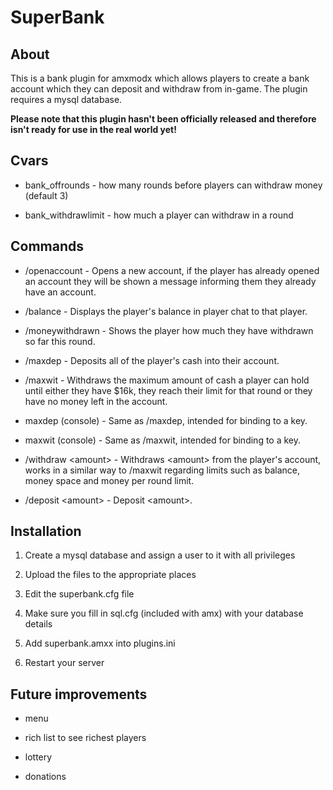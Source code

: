 # SuperBank #

## About

This is a bank plugin for amxmodx which allows players to create a bank account 
which they can deposit and withdraw from in-game. The plugin requires a mysql 
database.

**Please note that this plugin hasn't been officially released and therefore 
isn't ready for use in the real world yet!**

## Cvars

* bank_offrounds - how many rounds before players can withdraw money (default 3)

* bank_withdrawlimit - how much a player can withdraw in a round

## Commands

* /openaccount - Opens a new account, if the player has already opened an 
  account they will be shown a message informing them they already have an 
  account.

* /balance - Displays the player's balance in player chat to that player.

* /moneywithdrawn - Shows the player how much they have withdrawn so far this
  round.

* /maxdep - Deposits all of the player's cash into their account.

* /maxwit - Withdraws the maximum amount of cash a player can hold until either 
  they have $16k, they reach their limit for that round or they have no money 
  left in the account.

* maxdep (console) - Same as /maxdep, intended for binding to a key.

* maxwit (console) - Same as /maxwit, intended for binding to a key.

* /withdraw &lt;amount&gt; - Withdraws &lt;amount&gt; from the player's account,
  works in a similar way to /maxwit regarding limits such as balance, money 
  space and money per round limit.

* /deposit &lt;amount&gt; - Deposit &lt;amount&gt;.

## Installation

1. Create a mysql database and assign a user to it with all privileges

2. Upload the files to the appropriate places

3. Edit the superbank.cfg file

4. Make sure you fill in sql.cfg (included with amx) with your database details

5. Add superbank.amxx into plugins.ini

6. Restart your server

## Future improvements

* menu

* rich list to see richest players

* lottery

* donations
